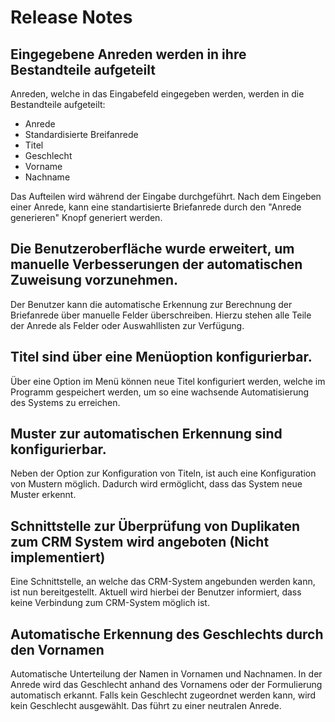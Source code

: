 # Release Notes

## Eingegebene Anreden werden in ihre Bestandteile aufgeteilt
Anreden, welche in das Eingabefeld eingegeben werden, werden in die Bestandteile aufgeteilt:
* Anrede
* Standardisierte Breifanrede
* Titel
* Geschlecht
* Vorname
* Nachname

Das Aufteilen wird während der Eingabe durchgeführt. 
Nach dem Eingeben einer Anrede, kann eine standartisierte Briefanrede durch den "Anrede generieren" Knopf generiert werden.
## Die Benutzeroberfläche wurde erweitert, um manuelle Verbesserungen der automatischen Zuweisung vorzunehmen.
Der Benutzer kann die automatische Erkennung zur Berechnung der Briefanrede über manuelle Felder überschreiben. Hierzu stehen alle Teile der Anrede als Felder oder Auswahllisten zur Verfügung.

## Titel sind über eine Menüoption konfigurierbar.
Über eine Option im Menü können neue Titel konfiguriert werden, welche im Programm gespeichert werden, um so eine wachsende Automatisierung des Systems zu erreichen.

## Muster zur automatischen Erkennung sind konfigurierbar. 
Neben der Option zur Konfiguration von Titeln, ist auch eine Konfiguration von Mustern möglich. Dadurch wird ermöglicht, dass das System neue Muster erkennt.

## Schnittstelle zur Überprüfung von Duplikaten zum CRM System wird angeboten (Nicht implementiert)
Eine Schnittstelle, an welche das CRM-System angebunden werden kann, ist nun bereitgestellt. Aktuell wird hierbei der Benutzer informiert, dass keine Verbindung zum CRM-System möglich ist.

## Automatische Erkennung des Geschlechts durch den Vornamen
Automatische Unterteilung der Namen in Vornamen und Nachnamen.
In der Anrede wird das Geschlecht anhand des Vornamens oder der Formulierung automatisch erkannt. Falls kein Geschlecht zugeordnet werden kann, wird kein Geschlecht ausgewählt. Das führt zu einer neutralen Anrede.